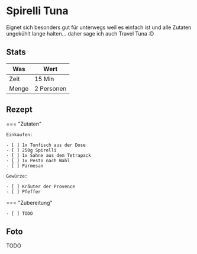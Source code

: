 # Spirelli Tuna

Eignet sich besonders gut für unterwegs weil es einfach ist und alle Zutaten ungekühlt lange halten... daher sage ich auch Travel Tuna :D

## Stats

| Was   | Wert        |
|-------|-------------|
| Zeit  | 15 Min      |
| Menge | 2 Personen |

## Rezept

=== "Zutaten"

    Einkaufen:

    - [ ] 1x Tunfisch aus der Dose
    - [ ] 250g Spirelli
    - [ ] 1x Sahne aus dem Tetrapack
    - [ ] 1x Pesto nach Wahl
    - [ ] Parmesan

    Gewürze:

    - [ ] Kräuter der Provence
    - [ ] Pfeffer

=== "Zubereitung"

    - [ ] TODO

## Foto

TODO
